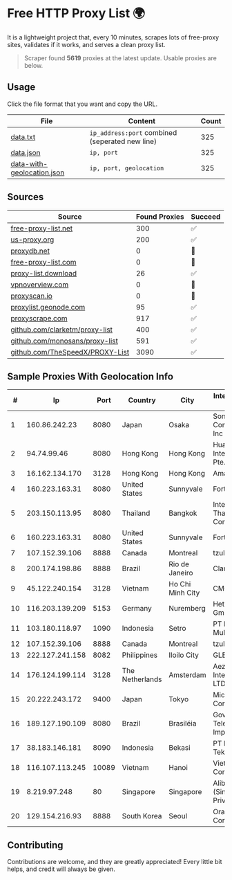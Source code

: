 
# Free HTTP Proxy List 🌍

It is a lightweight project that, every 10 minutes, scrapes lots of free-proxy sites, validates if it works, and serves a clean proxy list.


> Scraper found **5619** proxies at the latest update. Usable proxies are below.

## Usage

Click the file format that you want and copy the URL.


|File|Content|Count|
|----|-------|-----|
|[data.txt](https://raw.githubusercontent.com/themiralay/Proxy-List-World/master/data.txt)|`ip_address:port` combined (seperated new line)|325|
|[data.json](https://raw.githubusercontent.com/themiralay/Proxy-List-World/master/data.json)|`ip, port`|325|
|[data-with-geolocation.json](https://raw.githubusercontent.com/themiralay/Proxy-List-World/master/data-with-geolocation.json)|`ip, port, geolocation`|325|

## Sources

|Source|Found Proxies|Succeed|
|------|-------------|-------|
|[free-proxy-list.net](https://free-proxy-list.net)|300|✅|
|[us-proxy.org](https://www.us-proxy.org)|200|✅|
|[proxydb.net](http://proxydb.net)|0|🚫|
|[free-proxy-list.com](https://free-proxy-list.com/?page=&port=&type%5B%5D=http&type%5B%5D=https&up_time=0&search=Search)|0|🚫|
|[proxy-list.download](https://www.proxy-list.download/HTTP)|26|✅|
|[vpnoverview.com](https://vpnoverview.com/privacy/anonymous-browsing/free-proxy-servers)|0|🚫|
|[proxyscan.io](https://www.proxyscan.io)|0|🚫|
|[proxylist.geonode.com](https://proxylist.geonode.com/api/proxy-list?limit=300&page=1&sort_by=lastChecked&sort_type=desc&protocols=http,https)|95|✅|
|[proxyscrape.com](https://api.proxyscrape.com/v2/?request=displayproxies&protocol=http&timeout=10000&country=all&ssl=all&anonymity=all)|917|✅|
|[github.com/clarketm/proxy-list](https://raw.githubusercontent.com/clarketm/proxy-list/master/proxy-list-raw.txt)|400|✅|
|[github.com/monosans/proxy-list](https://raw.githubusercontent.com/monosans/proxy-list/main/proxies/http.txt)|591|✅|
|[github.com/TheSpeedX/PROXY-List](https://raw.githubusercontent.com/TheSpeedX/PROXY-List/master/http.txt)|3090|✅|


## Sample Proxies With Geolocation Info

|#|Ip|Port|Country|City|Internet Service Provider|
|-|--|----|-------|----|-------------------------|
|1|160.86.242.23|8080|Japan|Osaka|Sony Network Communications Inc|
|2|94.74.99.46|8080|Hong Kong|Hong Kong|Huawei International Pte. LTD|
|3|16.162.134.170|3128|Hong Kong|Hong Kong|Amazon.com|
|4|160.223.163.31|8080|United States|Sunnyvale|Fortinet Inc.|
|5|203.150.113.95|8080|Thailand|Bangkok|Internet Thailand Company Ltd.|
|6|160.223.163.31|8080|United States|Sunnyvale|Fortinet Inc.|
|7|107.152.39.106|8888|Canada|Montreal|tzulo, inc.|
|8|200.174.198.86|8888|Brazil|Rio de Janeiro|Claro S.A|
|9|45.122.240.154|3128|Vietnam|Ho Chi Minh City|CMCTELECOM|
|10|116.203.139.209|5153|Germany|Nuremberg|Hetzner Online GmbH|
|11|103.180.118.97|1090|Indonesia|Setro|PT Persada Data Multimedia|
|12|107.152.39.106|8888|Canada|Montreal|tzulo, inc.|
|13|222.127.241.158|8082|Philippines|Iloilo City|GLBB|
|14|176.124.199.114|3128|The Netherlands|Amsterdam|Aeza International LTD|
|15|20.222.243.172|9400|Japan|Tokyo|Microsoft Corporation|
|16|189.127.190.109|8080|Brazil|Brasiléia|Govista Telecomunicao Importacao Ltda|
|17|38.183.146.181|8090|Indonesia|Bekasi|PT Ikhlas Cipta Teknologi|
|18|116.107.113.245|10089|Vietnam|Hanoi|Viettel Corporation|
|19|8.219.97.248|80|Singapore|Singapore|Alibaba Cloud (Singapore) Private Limited|
|20|129.154.216.93|8888|South Korea|Seoul|Oracle Corporation|



## Contributing

Contributions are welcome, and they are greatly appreciated! Every
little bit helps, and credit will always be given.

